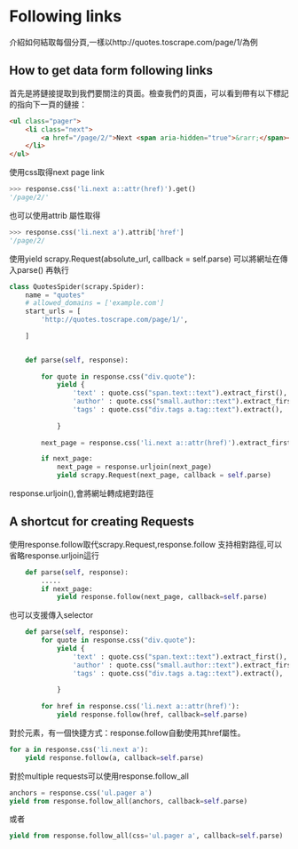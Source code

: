 # Following links
介紹如何結取每個分頁,一樣以http://quotes.toscrape.com/page/1/為例


## How to get data form following links
首先是將鏈接提取到我們要關注的頁面。檢查我們的頁面，可以看到帶有以下標記的指向下一頁的鏈接：

```html
<ul class="pager">
    <li class="next">
        <a href="/page/2/">Next <span aria-hidden="true">&rarr;</span></a>
    </li>
</ul>
```

使用css取得next page link
```python
>>> response.css('li.next a::attr(href)').get()
'/page/2/'
```

也可以使用attrib 屬性取得
```python
>>> response.css('li.next a').attrib['href']
'/page/2/
```



使用yield scrapy.Request(absolute_url, callback = self.parse)
可以將網址在傳入parse() 再執行



```python 
class QuotesSpider(scrapy.Spider):
    name = "quotes"
    # allowed_domains = ['example.com']
    start_urls = [
        'http://quotes.toscrape.com/page/1/',
        
    ]   


    def parse(self, response):   
        
        for quote in response.css("div.quote"):  
            yield {
                'text' : quote.css("span.text::text").extract_first(),
                'author' : quote.css("small.author::text").extract_first(),
                'tags' : quote.css("div.tags a.tag::text").extract(),
            
            }
            
        next_page = response.css('li.next a::attr(href)').extract_first()

        if next_page:
            next_page = response.urljoin(next_page)
            yield scrapy.Request(next_page, callback = self.parse)
```

response.urljoin(),會將網址轉成絕對路徑　<br>


## A shortcut for creating Requests

使用response.follow取代scrapy.Request,response.follow 支持相對路徑,可以省略response.urljoin這行

```python 
    def parse(self, response):   
        .....
        if next_page:
            yield response.follow(next_page, callback=self.parse)            
```

也可以支援傳入selector

```python 
    def parse(self, response):  
        for quote in response.css("div.quote"):  
            yield {
                'text' : quote.css("span.text::text").extract_first(),
                'author' : quote.css("small.author::text").extract_first(),
                'tags' : quote.css("div.tags a.tag::text").extract(),
            
            }  
        
        for href in response.css('li.next a::attr(href)'):
            yield response.follow(href, callback=self.parse)

```



對於<a>元素，有一個快捷方式：response.follow自動使用其href屬性。

```python 
for a in response.css('li.next a'):
    yield response.follow(a, callback=self.parse)
```

對於multiple requests可以使用response.follow_all

```python 
anchors = response.css('ul.pager a')
yield from response.follow_all(anchors, callback=self.parse)
```

或者
```python 
yield from response.follow_all(css='ul.pager a', callback=self.parse)
```


















